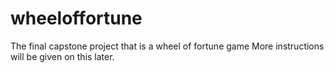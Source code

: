 # wheeloffortune
The final capstone project that is a wheel of fortune game
More instructions will be given on this later.
